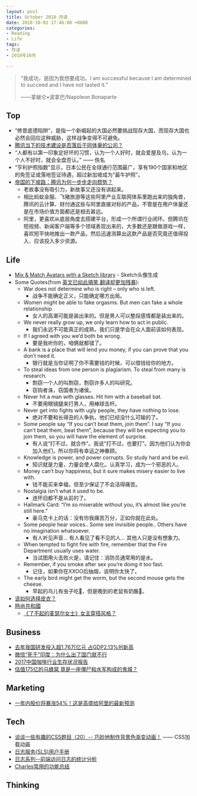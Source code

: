```yaml
---
layout: post
title: October 2018 月读
date: 2018-10-02 17:46:00 +0800
categories:
- Reading
- Life
tags:
- 月读
- 2018年10月

---
```


<blockquote class="blockquote-center">
<p>“我成功，是因为我想要成功。I am successful because I am determined to succeed and I have not tasted it.”</p>
<p>——拿破仑•波拿巴/Napoleon Bonaparte</p>
</blockquote>

## Top

- “修昔底德陷阱”，是指一个新崛起的大国必然要挑战现存大国，而现存大国也必然会回应这种威胁，这样战争变得不可避免。
- [腾讯当下的技术建设是否落后于同体量的公司？](https://mp.weixin.qq.com/s?__biz=MjM5MDE0Mjc4MA==&mid=2651009554&idx=1&sn=61f42525866d57a1210d5643ab3190f7)
- “人都有以第一印象定好坏的习惯，认为一个人好时，就会爱屋及乌，认为一个人不好时，就会全盘否认。” —— 佚名
- “亨利护照指数”显示，日本公民在全球通行范围最广，享有190个国家和地区的免签证或落地签证待遇，超过新加坡成为“最牛护照”。
- [帝国的下坡路：腾讯为何一步步走向颓势？](http://tech.caijing.com.cn/20181016/4525109.shtml)
	- 老故事没有吸引力，新故事又还没有讲起来。
	- 相比蚂蚁金服、飞猪旅游等这些阿里产业互联网体系里跑出来的独角兽，腾讯的云计算、财付通这些与阿里直接对标的产品，不管是在用户体量还是在市场价值方面都还是相去甚远。
	- 阿里，更喜欢从底层角度去搭建平台，形成一个所谓行业闭环。但腾讯在短视频、新闻客户端等多个领域表现出来的，大多数还是跟做游戏一样，喜欢短平快地推出一款产品，然后迅速测算出这款产品是否究竟还值得投入、应该投入多少资源。



## Life

- [Mix & Match Avatars with a Sketch library](https://avataaars.com/) - Sketch头像生成
- Some Quotes(from [英文已如此搞笑,翻译却更加残暴](https://www.douban.com/group/topic/17707424/)):
	- War does not determine who is right – only who is left.
		- 战争不能确定正义，只能确定哪方出局。
	- Women might be able to fake orgasms. But men can fake a whole relationship.
		- 女人的高潮可能是装出来的。但是男人可以整段感情都是装出来的。
	- We never really grow up, we only learn how to act in public.
		- 我们永远不可能真正的成熟，我们只是学会在众人面前该如何表现。
	- If I agreed with you we’d both be wrong.
		- 要是我听你的，咱俩就都错了。
	- A bank is a place that will lend you money, if you can prove that you don’t need it.
		- 银行就是当你证明了你不需要钱的时候，可以借钱给你的地方。
	- To steal ideas from one person is plagiarism. To steal from many is research.
		- 剽窃一个人的叫剽窃，剽窃许多人的叫研究。
		- 窃钩者诛，窃国者为诸侯。
	- Never hit a man with glasses. Hit him with a baseball bat.
		- 不要用眼镜腿来打男人，用棒球击杆。
	- Never get into fights with ugly people, they have nothing to lose.
		- 绝对不要和长得丑的人争执，他们已经没什么可输的了。
	- Some people say “If you can’t beat them, join them”. I say “If you can’t beat them, beat them”, because they will be expecting you to join them, so you will have the element of surprise.
		- 有人说“打不过，就合作”。我说“打不过，也要打”。因为他们认为你会加入他们，所以你将有幸运之神眷顾。
	- Knowledge is power, and power corrupts. So study hard and be evil.
		- 知识就是力量，力量会使人腐化。认真学习，成为一个邪恶的人。
	- Money can’t buy happiness, but it sure makes misery easier to live with.
		- 钱不能买来幸福，但至少保证了不会活得痛苦。
	- Nostalgia isn’t what it used to be.
		- 连怀旧都不是从前的了。
	- Hallmark Card: “I’m so miserable without you, it’s almost like you’re still here.”
		-  豪马克卡上的话：没有你我痛苦万分，正如你就在此处。
	- Some people hear voices.. Some see invisible people.. Others have no imagination whatsoever.
		- 有人听见声音... 有人看见了看不见的人... 其他人只是没有想象力。
	- When tempted to fight fire with fire, remember that the Fire Department usually uses water.
		- 当试图用火击败火是，请记住：消防员通常用的是水。
	- Remember, if you smoke after sex you’re doing it too fast.
		- 记住，如果你在XXOO后抽烟，说明你太快了。
	- The early bird might get the worm, but the second mouse gets the cheese.
		- 早起的鸟儿有虫子吃🐛，但是晚到的老鼠有奶酪🧀️。
- [该如何选择皮衣？](https://www.zhihu.com/question/21507062)
- [時尚共和國](https://www.zhihu.com/people/fashionmei/activities)
	- [《了不起的麦瑟尔女士》女主穿搭风格？](https://www.zhihu.com/question/264207588/answer/291773600)




## Business

- [去年我国研发投入超1.76万亿元 占GDP2.13%创新高](https://news.sina.com.cn/c/2018-10-10/doc-ifxeuwws2617504.shtml)
- [微信“死于”印度：为什么出了国门就不行](http://tech.sina.com.cn/csj/2018-10-12/doc-ifxeuwws3440617.shtml)
- [2017中国咖啡行业生存状况报告](https://36kr.com/p/5078332.html)
- [估值175亿的马蜂窝 竟是一座僵尸和水军构成的鬼城？](https://tech.sina.com.cn/i/2018-10-21/doc-ihmrasqt3140231.shtml)

## Marketing

- [一年内股价将暴涨54%！这是高盛给阿里的最新预测](https://finance.sina.com.cn/stock/usstock/c/2018-10-04/doc-ihkvrhps3279114.shtml)



## Tech

- [谈谈一些有趣的CSS题目（20）-- 巧妙地制作背景色渐变动画！](https://github.com/chokcoco/iCSS/issues/10) —— CSS加载动画
- [日志服务(SLS)用户手册](https://promotion.aliyun.com/ntms/act/logdoclist.html)
- [日志系列--前端访问日志的统计分析](https://yq.aliyun.com/articles/186380)
- [Charles常用的功能总结](https://blog.csdn.net/ty_hf/article/details/54575174)


## Thinking

